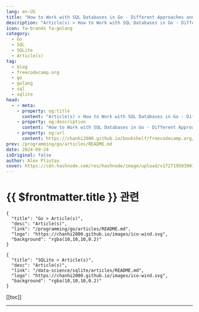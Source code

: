 ```yaml
---
lang: en-US
title: "How to Work with SQL Databases in Go - Different Approaches and Examples"
description: "Article(s) > How to Work with SQL Databases in Go - Different Approaches and Examples"
icon: fa-brands fa-golang
category: 
  - Go
  - SQL
  - SQLite
  - Article(s)
tag: 
  - blog
  - freecodecamp.org
  - go
  - golang
  - sql
  - sqlite
head:
  - - meta:
    - property: og:title
      content: "Article(s) > How to Work with SQL Databases in Go - Different Approaches and Examples"
    - property: og:description
      content: "How to Work with SQL Databases in Go - Different Approaches and Examples"
    - property: og:url
      content: https://chanhi2000.github.io/bookshelf/freecodecamp.org/how-to-work-with-sql-databases-in-go.html
prev: /programming/go/articles/README.md
date: 2024-09-24
isOriginal: false
author: Alex Pliutau
cover: https://cdn.hashnode.com/res/hashnode/image/upload/v1727195039014/02f3c2f4-1eb7-4fd6-9701-15fdee2f6849.jpeg
---
```


# {{ $frontmatter.title }} 관련

```component VPCard
{
  "title": "Go > Article(s)",
  "desc": "Article(s)",
  "link": "/programming/go/articles/README.md",
  "logo": "https://chanhi2000.github.io/images/ico-wind.svg",
  "background": "rgba(10,10,10,0.2)"
}
```

```component VPCard
{
  "title": "SQLite > Article(s)",
  "desc": "Article(s)",
  "link": "/data-science/sqlite/articles/README.md",
  "logo": "https://chanhi2000.github.io/images/ico-wind.svg",
  "background": "rgba(10,10,10,0.2)"
}
```

[[toc]]

---

<SiteInfo
  name="How to Work with SQL Databases in Go - Different Approaches and Examples"
  desc="Different programming languages have their own ways of working with relational databases and SQL. Ruby on Rails has its Active Record, Python has SQLAlchemy, Typescript has Drizzle, and so on. Go is a language with quite a diverse standard library, w..."
  url="https://freecodecamp.org/news/how-to-work-with-sql-databases-in-go/"
  logo="https://cdn.freecodecamp.org/universal/favicons/favicon.ico"
  preview="https://cdn.hashnode.com/res/hashnode/image/upload/v1727195039014/02f3c2f4-1eb7-4fd6-9701-15fdee2f6849.jpeg"/>

<!-- TODO: 작성 -->

<!--                             
<p>Different programming languages have their own ways of working with relational databases and SQL. Ruby on Rails has its <a target="_blank" href="https://guides.rubyonrails.org/active_record_basics.html">Active Record</a>, Python has <a target="_blank" href="https://www.sqlalchemy.org/">SQLAlchemy</a>, Typescript has <a target="_blank" href="https://orm.drizzle.team/">Drizzle</a>, and so on.</p>
<p>Go is a language with quite a diverse standard library, which includes the well-known <a target="_blank" href="https://pkg.go.dev/database/sql">database/sql</a> package. And it has its own libraries and solutions for working with SQL, that suit different needs, preferences, and teams.</p>
<p>In this article, we'll explore and compare the most popularly used Go packages that let you work with SQL. We’ll look at some hands-on examples, as well as the pros and cons. We’ll also briefly touch on the topic of database migrations and how to manage them in Go.</p>
<p>You'll get the most out of this article if you already have some experience with Go, SQL, and relational databases (doesn't matter which one).</p>
<h2 id="heading-table-of-contents">Table of Contents</h2>
<ul>
<li><p><a class="post-section-overview" href="#heading-demo-schema">Demo Schema</a></p>
</li>
<li><p><a class="post-section-overview" href="#heading-raw-sql-and-databasesql">Raw SQL and database/sql</a></p>
</li>
<li><p><a class="post-section-overview" href="#heading-raw-sql-and-sqlx">Raw SQL and sqlx</a></p>
</li>
<li><p><a class="post-section-overview" href="#heading-orms">ORMs</a></p>
</li>
<li><p><a class="post-section-overview" href="#heading-generated-go-code-from-sql-using-sqlc">Generated Go code from SQL using sqlc</a></p>
</li>
<li><p><a class="post-section-overview" href="#heading-database-migrations">Database Migrations</a></p>
</li>
<li><p><a class="post-section-overview" href="#heading-conclusion">Conclusion</a></p>
</li>
<li><p><a class="post-section-overview" href="#heading-resources">Resources</a></p>
</li>
</ul>
<h2 id="heading-demo-schema">Demo Schema</h2>
<p>For this article, we'll use a simple schema with three tables: <strong>users</strong>, <strong>posts</strong>, and <strong>blogs</strong>. For simplicity, we'll be using <strong>SQLite</strong> as our database engine. But if you want to choose another database engine, that shouldn’t be a problem, as all the libraries we'll be exploring support multiple SQL dialects.</p>
<p>Here is our database schema in SQL:</p>
<pre class="language-sql" tabindex="0"><code class="language-sql"><span class="token keyword">CREATE</span> <span class="token keyword">TABLE</span> users <span class="token punctuation">(</span>
    id <span class="token keyword">INTEGER</span> <span class="token keyword">PRIMARY</span> <span class="token keyword">KEY</span> AUTOINCREMENT<span class="token punctuation">,</span>
    name <span class="token keyword">TEXT</span> <span class="token operator">NOT</span> <span class="token boolean">NULL</span><span class="token punctuation">,</span>
    email <span class="token keyword">TEXT</span> <span class="token operator">NOT</span> <span class="token boolean">NULL</span> <span class="token keyword">UNIQUE</span>
<span class="token punctuation">)</span><span class="token punctuation">;</span>

<span class="token keyword">CREATE</span> <span class="token keyword">TABLE</span> blogs <span class="token punctuation">(</span>
    id <span class="token keyword">INTEGER</span> <span class="token keyword">PRIMARY</span> <span class="token keyword">KEY</span> AUTOINCREMENT<span class="token punctuation">,</span>
    name <span class="token keyword">TEXT</span> <span class="token operator">NOT</span> <span class="token boolean">NULL</span><span class="token punctuation">,</span>
    url <span class="token keyword">TEXT</span> <span class="token operator">NOT</span> <span class="token boolean">NULL</span> <span class="token keyword">UNIQUE</span>
<span class="token punctuation">)</span><span class="token punctuation">;</span>

<span class="token keyword">CREATE</span> <span class="token keyword">TABLE</span> posts <span class="token punctuation">(</span>
    id <span class="token keyword">INTEGER</span> <span class="token keyword">PRIMARY</span> <span class="token keyword">KEY</span> AUTOINCREMENT<span class="token punctuation">,</span>
    title <span class="token keyword">TEXT</span> <span class="token operator">NOT</span> <span class="token boolean">NULL</span><span class="token punctuation">,</span>
    content <span class="token keyword">TEXT</span> <span class="token operator">NOT</span> <span class="token boolean">NULL</span><span class="token punctuation">,</span>
    user_id <span class="token keyword">INTEGER</span> <span class="token operator">NOT</span> <span class="token boolean">NULL</span><span class="token punctuation">,</span>
    blog_id <span class="token keyword">INTEGER</span> <span class="token operator">NOT</span> <span class="token boolean">NULL</span><span class="token punctuation">,</span>
    <span class="token keyword">FOREIGN</span> <span class="token keyword">KEY</span> <span class="token punctuation">(</span>user_id<span class="token punctuation">)</span> <span class="token keyword">REFERENCES</span> users <span class="token punctuation">(</span>id<span class="token punctuation">)</span> <span class="token keyword">ON</span> <span class="token keyword">DELETE</span> <span class="token keyword">CASCADE</span><span class="token punctuation">,</span>
    <span class="token keyword">FOREIGN</span> <span class="token keyword">KEY</span> <span class="token punctuation">(</span>blog_id<span class="token punctuation">)</span> <span class="token keyword">REFERENCES</span> blogs <span class="token punctuation">(</span>id<span class="token punctuation">)</span> <span class="token keyword">ON</span> <span class="token keyword">DELETE</span> <span class="token keyword">CASCADE</span>
<span class="token punctuation">)</span><span class="token punctuation">;</span>
</code></pre>
<p>And here is its <a target="_blank" href="https://www.visual-paradigm.com/guide/data-modeling/what-is-entity-relationship-diagram/">Entity-Relationship Diagram (ERD)</a>:</p>
<p><img src="https://substackcdn.com/image/fetch/w_1456,c_limit,f_auto,q_auto:good,fl_progressive:steep/https%3A%2F%2Fsubstack-post-media.s3.amazonaws.com%2Fpublic%2Fimages%2F84d65ca9-a6c1-4870-9b97-8c69fa1c82fd_2332x1284.png" alt="ERD displaying an illustration of the three tables: users, posts, and blogs" width="1456" height="802" loading="lazy"></p>
<h2 id="heading-raw-sql-and-databasesql">Raw SQL and database/sql</h2>
<p>Let’s imagine your application needs to perform the following action:</p>
<p><em>Find the users who have posted at least two articles, along with the total number of posts they've made.</em></p>
<p>In pure SQL, you could translate that into the following query:</p>
<pre class="language-sql" tabindex="0"><code class="language-sql"><span class="token keyword">SELECT</span> u<span class="token punctuation">.</span>name<span class="token punctuation">,</span> <span class="token function">COUNT</span><span class="token punctuation">(</span>p<span class="token punctuation">.</span>id<span class="token punctuation">)</span> <span class="token keyword">AS</span> post_count
<span class="token keyword">FROM</span> users <span class="token keyword">AS</span> u
<span class="token keyword">JOIN</span> posts <span class="token keyword">AS</span> p <span class="token keyword">ON</span> u<span class="token punctuation">.</span>id <span class="token operator">=</span> p<span class="token punctuation">.</span>user_id
<span class="token keyword">GROUP</span> <span class="token keyword">BY</span> u<span class="token punctuation">.</span>id
<span class="token keyword">HAVING</span> post_count <span class="token operator">&gt;=</span> <span class="token number">2</span><span class="token punctuation">;</span>
</code></pre>
<p>A brief explanation of this query: we JOIN the users and posts tables, then GROUP by user_id. The HAVING clause filters the results to only include users who have posted at least 2 posts, and COUNT aggregates the amount of posts.</p>
<p>As mentioned above, Go provides a built-in package called <strong>database/sql</strong> with the necessary tools for working with SQL databases. It was developed with simplicity in mind, but supports all the necessary functionality such as transactions, parameterized queries, connection pool management, and so on.</p>
<p>As long as you’re comfortable writing your own queries and handling errors and results, it’s a great option. And some would say that it’s the best option, as there is no hidden logic and you can always copy the query and analyze it with EXPLAIN.</p>
<p>Here is how you can get the results of the query above in Go code using database/sql (some parts like connection are omitted):</p>
<pre class="language-go" tabindex="0"><code class="language-go"><span class="token keyword">type</span> userStats <span class="token keyword">struct</span> <span class="token punctuation">{</span>
  UserName  sql<span class="token punctuation">.</span>NullString
  PostCount sql<span class="token punctuation">.</span>NullInt64
<span class="token punctuation">}</span>

<span class="token keyword">func</span> <span class="token function">getUsersStats</span><span class="token punctuation">(</span>conn <span class="token operator">*</span>sql<span class="token punctuation">.</span>DB<span class="token punctuation">,</span> minPosts <span class="token builtin">int</span><span class="token punctuation">)</span> <span class="token punctuation">(</span><span class="token punctuation">[</span><span class="token punctuation">]</span>userStats<span class="token punctuation">,</span> <span class="token builtin">error</span><span class="token punctuation">)</span> <span class="token punctuation">{</span>
  query <span class="token operator">:=</span> <span class="token string">`SELECT u.name, COUNT(p.id) AS post_count
FROM users AS u
JOIN posts AS p ON u.id = p.user_id
GROUP BY u.id
HAVING post_count &gt;= ?;`</span>

  rows<span class="token punctuation">,</span> err <span class="token operator">:=</span> conn<span class="token punctuation">.</span><span class="token function">Query</span><span class="token punctuation">(</span>query<span class="token punctuation">,</span> minPosts<span class="token punctuation">)</span>
  <span class="token keyword">if</span> err <span class="token operator">!=</span> <span class="token boolean">nil</span> <span class="token punctuation">{</span>
    <span class="token keyword">return</span> <span class="token boolean">nil</span><span class="token punctuation">,</span> err
  <span class="token punctuation">}</span>
  <span class="token keyword">defer</span> rows<span class="token punctuation">.</span><span class="token function">Close</span><span class="token punctuation">(</span><span class="token punctuation">)</span>

  users <span class="token operator">:=</span> <span class="token punctuation">[</span><span class="token punctuation">]</span>userStats<span class="token punctuation">{</span><span class="token punctuation">}</span>
  <span class="token keyword">for</span> rows<span class="token punctuation">.</span><span class="token function">Next</span><span class="token punctuation">(</span><span class="token punctuation">)</span> <span class="token punctuation">{</span>
    <span class="token keyword">var</span> user userStats

    <span class="token keyword">if</span> err <span class="token operator">:=</span> rows<span class="token punctuation">.</span><span class="token function">Scan</span><span class="token punctuation">(</span><span class="token operator">&amp;</span>user<span class="token punctuation">.</span>UserName<span class="token punctuation">,</span> <span class="token operator">&amp;</span>user<span class="token punctuation">.</span>PostCount<span class="token punctuation">)</span><span class="token punctuation">;</span> err <span class="token operator">!=</span> <span class="token boolean">nil</span> <span class="token punctuation">{</span>
      <span class="token keyword">return</span> <span class="token boolean">nil</span><span class="token punctuation">,</span> err
    <span class="token punctuation">}</span>

    users <span class="token operator">=</span> <span class="token function">append</span><span class="token punctuation">(</span>users<span class="token punctuation">,</span> user<span class="token punctuation">)</span>
  <span class="token punctuation">}</span>

  <span class="token keyword">if</span> err <span class="token operator">:=</span> rows<span class="token punctuation">.</span><span class="token function">Err</span><span class="token punctuation">(</span><span class="token punctuation">)</span><span class="token punctuation">;</span> err <span class="token operator">!=</span> <span class="token boolean">nil</span> <span class="token punctuation">{</span>
    <span class="token keyword">return</span> <span class="token boolean">nil</span><span class="token punctuation">,</span> err
  <span class="token punctuation">}</span>

  <span class="token keyword">return</span> users<span class="token punctuation">,</span> <span class="token boolean">nil</span>
<span class="token punctuation">}</span>
</code></pre>
<p>In this code we:</p>
<ul>
<li><p>Use the raw SQL query with an unnamed parameter, and pass the value of this parameter in <code>conn.Query()</code></p>
</li>
<li><p>Iterate over returned rows and manually scan each row into a struct <code>userStats</code> defined above. Note that the struct uses <code>sql.Null*</code> types to handle nullable values properly.</p>
</li>
<li><p>We need to manually check for possible errors and close the rows to release the resources.</p>
</li>
</ul>
<p>Pros:</p>
<ul>
<li><p>No additional abstraction/complexity added. Easy to debug raw SQL queries.</p>
</li>
<li><p>Performance. The database/sql package is quite performant.</p>
</li>
<li><p>Provides a good enough abstraction from different database backends.</p>
</li>
</ul>
<p>Cons:</p>
<ul>
<li><p>The code becomes a bit verbose as there is a need to scan each row, define proper types, and handle errors.</p>
</li>
<li><p>No compile-time type safety.</p>
</li>
</ul>
<p>You can find the full source for this article in <a target="_blank" href="https://github.com/plutov/packagemain/tree/master/sql-gorm-sqlx-sqlc">this Github Repository</a>.</p>
<h2 id="heading-raw-sql-and-sqlx">Raw SQL and sqlx</h2>
<p>Now let’s have a look at some external packages which are popular in the Go community.</p>
<p>If you’re already familiar with database/sql and like its simplicity, you may enjoy working with <a target="_blank" href="https://github.com/jmoiron/sqlx"><strong>sqlx</strong></a>. It’s built on top of the standard library and just extends its features.</p>
<p>It’s very easy to integrate existing codebases using database/sql with sqlx, because it leaves the underlying interfaces such as sql.DB, sql.Tx, and so on untouched.</p>
<p>The core features of sqlx are:</p>
<ul>
<li><p>Named parameters.</p>
</li>
<li><p>Easier row scanning into structs with embedded struct support.</p>
</li>
<li><p>Better separation between single and multiple rows by using the <code>Get()</code> and <code>Select()</code> methods.</p>
</li>
<li><p>Ability to bind a slice of values as a single parameter to an IN query.</p>
</li>
</ul>
<p>Here is how you can get the results of the query above using sqlx:</p>
<pre class="language-go" tabindex="0"><code class="language-go"><span class="token keyword">type</span> userStats <span class="token keyword">struct</span> <span class="token punctuation">{</span>
  UserName  <span class="token builtin">string</span> <span class="token string">`db:"name"`</span>
  PostCount <span class="token builtin">string</span> <span class="token string">`db:"post_count"`</span>
<span class="token punctuation">}</span>

<span class="token keyword">func</span> <span class="token function">getUsersStats</span><span class="token punctuation">(</span>conn <span class="token operator">*</span>sqlx<span class="token punctuation">.</span>DB<span class="token punctuation">,</span> minPosts <span class="token builtin">int</span><span class="token punctuation">)</span> <span class="token punctuation">(</span><span class="token punctuation">[</span><span class="token punctuation">]</span>userStats<span class="token punctuation">,</span> <span class="token builtin">error</span><span class="token punctuation">)</span> <span class="token punctuation">{</span>
  users <span class="token operator">:=</span> <span class="token punctuation">[</span><span class="token punctuation">]</span>userStats<span class="token punctuation">{</span><span class="token punctuation">}</span>

  query <span class="token operator">:=</span> <span class="token string">`SELECT u.name, COUNT(p.id) AS post_count
FROM users AS u
JOIN posts AS p ON u.id = p.user_id
GROUP BY u.id
HAVING post_count &gt;= ?;`</span>

  <span class="token keyword">if</span> err <span class="token operator">:=</span> conn<span class="token punctuation">.</span><span class="token function">Select</span><span class="token punctuation">(</span><span class="token operator">&amp;</span>users<span class="token punctuation">,</span> query<span class="token punctuation">,</span> minPosts<span class="token punctuation">)</span><span class="token punctuation">;</span> err <span class="token operator">!=</span> <span class="token boolean">nil</span> <span class="token punctuation">{</span>
    <span class="token keyword">return</span> <span class="token boolean">nil</span><span class="token punctuation">,</span> err
  <span class="token punctuation">}</span>

  <span class="token keyword">return</span> users<span class="token punctuation">,</span> <span class="token boolean">nil</span>
<span class="token punctuation">}</span>
</code></pre>
<p>In this code, we use the <code>Select()</code> method which handles the scanning of the rows. It also closes the rows automatically so we don’t have to deal with that.</p>
<p>The code is much shorter than the <strong>database/sql</strong> version, but it can hide some implementation details from us. For example, be aware that Select loads the whole set into memory at once.</p>
<p>Pros:</p>
<ul>
<li><p>Not that different from database/sql. Still easy to debug raw SQL queries.</p>
</li>
<li><p>A bunch of great features to reduce code verbosity.</p>
</li>
</ul>
<p>Cons:</p>
<ul>
<li>Same as database/sql</li>
</ul>
<h2 id="heading-orms">ORMs</h2>
<p><a target="_blank" href="https://en.wikipedia.org/wiki/Object-relational_mapping">Object-relational mapping</a> (ORM) is a technique (some call it a design pattern) of accessing a relational database by working with objects without having to craft complex SQL statements. It’s very popular in object-oriented languages - Ruby on Rails has its <a target="_blank" href="https://guides.rubyonrails.org/active_record_basics.html">Active Record</a>, Python has <a target="_blank" href="https://www.sqlalchemy.org/">SQLAlchemy</a>, Typescript has <a target="_blank" href="https://orm.drizzle.team/">Drizzle</a>, and so on.</p>
<p>And Go has <a target="_blank" href="https://github.com/go-gorm/gorm"><strong>GORM</strong></a>. In a nutshell, it lets you write queries as Go code by calling various methods on objects, which are then translated into SQL queries. But not only that, it has other features like database migrations, database resolvers, and more.</p>
<p>You may need to spend a bit of time initially setting up your GORM models, but later it can reduce a lot of boilerplate code.</p>
<p>Our simple schema and query example may not be the best to visualize the strengths and weaknesses of GORM, but should be enough to demonstrate how we can run a similar query and scan the results:</p>
<pre class="language-go" tabindex="0"><code class="language-go"><span class="token keyword">type</span> User <span class="token keyword">struct</span> <span class="token punctuation">{</span>
  gorm<span class="token punctuation">.</span>Model
  ID    <span class="token builtin">int</span>
  Name  <span class="token builtin">string</span>
  Posts <span class="token punctuation">[</span><span class="token punctuation">]</span>Post
<span class="token punctuation">}</span>

<span class="token keyword">type</span> Post <span class="token keyword">struct</span> <span class="token punctuation">{</span>
  gorm<span class="token punctuation">.</span>Model
  ID     <span class="token builtin">int</span>
  UserID <span class="token builtin">int</span>
<span class="token punctuation">}</span>

<span class="token keyword">type</span> userStats <span class="token keyword">struct</span> <span class="token punctuation">{</span>
  Name  <span class="token builtin">string</span>
  Count <span class="token builtin">int</span> <span class="token string">`gorm:"column:post_count"`</span>
<span class="token punctuation">}</span>

<span class="token keyword">func</span> <span class="token function">getUsersStats</span><span class="token punctuation">(</span>conn <span class="token operator">*</span>gorm<span class="token punctuation">.</span>DB<span class="token punctuation">,</span> minPosts <span class="token builtin">int</span><span class="token punctuation">)</span> <span class="token punctuation">(</span><span class="token punctuation">[</span><span class="token punctuation">]</span>userStats<span class="token punctuation">,</span> <span class="token builtin">error</span><span class="token punctuation">)</span> <span class="token punctuation">{</span>
  <span class="token keyword">var</span> users <span class="token punctuation">[</span><span class="token punctuation">]</span>userStats

  err <span class="token operator">:=</span> conn<span class="token punctuation">.</span><span class="token function">Model</span><span class="token punctuation">(</span><span class="token operator">&amp;</span>User<span class="token punctuation">{</span><span class="token punctuation">}</span><span class="token punctuation">)</span><span class="token punctuation">.</span>
    <span class="token function">Select</span><span class="token punctuation">(</span><span class="token string">"name"</span><span class="token punctuation">,</span> <span class="token string">"COUNT(p.id) AS post_count"</span><span class="token punctuation">)</span><span class="token punctuation">.</span>
    <span class="token function">Joins</span><span class="token punctuation">(</span><span class="token string">"JOIN posts AS p ON users.id = p.user_id"</span><span class="token punctuation">)</span><span class="token punctuation">.</span>
    <span class="token function">Group</span><span class="token punctuation">(</span><span class="token string">"users.id"</span><span class="token punctuation">)</span><span class="token punctuation">.</span>
    <span class="token function">Having</span><span class="token punctuation">(</span><span class="token string">"post_count &gt;= ?"</span><span class="token punctuation">,</span> minPosts<span class="token punctuation">)</span><span class="token punctuation">.</span>
    <span class="token function">Find</span><span class="token punctuation">(</span><span class="token operator">&amp;</span>users<span class="token punctuation">)</span><span class="token punctuation">.</span>Error

  <span class="token keyword">return</span> users<span class="token punctuation">,</span> err
<span class="token punctuation">}</span>
</code></pre>
<p>The SQL query generated by <strong>gorm</strong> will be roughly the same as the one we wrote manually in the database/sql variant.</p>
<p>To summarize the code above:</p>
<ul>
<li><p>We declared our User and Post models and extended it with the default <code>gorm.Model</code> struct. Later we can use these two models to build any queries we want by using gorm methods.</p>
</li>
<li><p>We also defined our small result type <code>userStats</code></p>
</li>
<li><p>We used methods such as <code>Select()</code>, <code>Joins()</code>, <code>Group()</code>, and <code>Having()</code> to produce the query we want.</p>
</li>
</ul>
<p>With such an easy example, it’s hard to see the potential issues - everything looks just right. But when your project becomes more complex, you will most definitely encounter some issues with that. Just look at the StackOverflow questions marked with <a target="_blank" href="https://stackoverflow.com/questions/tagged/go-gorm">go-gorm</a>.</p>
<p>It's good to be careful about using ORMs in performance-critical systems or where you need direct control over database interactions. This is because gorm uses a lot of reflection, and can add overhead and sometimes obscure what's happening at the database level. Any project where the functionality is wrapped in another huge layer runs the risk of increasing the overall complexity.</p>
<p>Pros:</p>
<ul>
<li><p>Abstraction from different database backends.</p>
</li>
<li><p>Big feature set: migrations, hooks, database resolvers, and more.</p>
</li>
<li><p>Saves quite a bit of tedious coding.</p>
</li>
</ul>
<p>Cons:</p>
<ul>
<li><p>Another layer of complexity and overhead. Hard to debug raw SQL queries.</p>
</li>
<li><p>Performance drawbacks. May not be as efficient for some critical applications.</p>
</li>
<li><p>Initial setup can require some time to configure all the models.</p>
</li>
</ul>
<h2 id="heading-generated-go-code-from-sql-using-sqlc">Generated Go Code from SQL using sqlc</h2>
<p>This nicely brings us to another unique approach of generating Go code from SQL queries using <a target="_blank" href="https://sqlc.dev/"><strong>sqlc</strong></a>. With sqlc, you write your schema and SQL queries, then use a CLI tool to generate Go code from it and then use the generated code to interact with databases.</p>
<p>This ensures that your queries are syntactically correct and type-safe. It’s ideal for those who prefer writing SQL but are looking for an efficient way to integrate it into a Go application.</p>
<p>sqlc needs to know your database schema and queries in order to generate code, so it requires some initial setup. We can add our schema and query above to the files <strong>schema.sql</strong> and <strong>query.sql</strong>. Then using the following config, we can generate the Go code:</p>
<pre class="language-yaml" tabindex="0"><code class="language-yaml"><span class="token key atrule">version</span><span class="token punctuation">:</span> <span class="token string">"2"</span>
<span class="token key atrule">sql</span><span class="token punctuation">:</span>
  <span class="token punctuation">-</span> <span class="token key atrule">engine</span><span class="token punctuation">:</span> <span class="token string">"sqlite"</span>
    <span class="token key atrule">queries</span><span class="token punctuation">:</span> <span class="token string">"query.sql"</span>
    <span class="token key atrule">schema</span><span class="token punctuation">:</span> <span class="token string">"schema.sql"</span>
    <span class="token key atrule">gen</span><span class="token punctuation">:</span>
      <span class="token key atrule">go</span><span class="token punctuation">:</span>
        <span class="token key atrule">package</span><span class="token punctuation">:</span> <span class="token string">"main"</span>
        <span class="token key atrule">out</span><span class="token punctuation">:</span> <span class="token string">"."</span>
</code></pre>
<p>We also need to name our query in query.sql and mark the parameters:</p>
<pre class="language-sql" tabindex="0"><code class="language-sql"><span class="token comment">-- name: GetUsersStats :many</span>
<span class="token keyword">SELECT</span> u<span class="token punctuation">.</span>name<span class="token punctuation">,</span> <span class="token function">COUNT</span><span class="token punctuation">(</span>p<span class="token punctuation">.</span>id<span class="token punctuation">)</span> <span class="token keyword">AS</span> post_count
<span class="token keyword">FROM</span> users <span class="token keyword">AS</span> u
<span class="token keyword">JOIN</span> posts <span class="token keyword">AS</span> p <span class="token keyword">ON</span> u<span class="token punctuation">.</span>id <span class="token operator">=</span> p<span class="token punctuation">.</span>user_id
<span class="token keyword">GROUP</span> <span class="token keyword">BY</span> u<span class="token punctuation">.</span>id
<span class="token keyword">HAVING</span> post_count <span class="token operator">&gt;=</span> ?<span class="token punctuation">;</span>
</code></pre>
<p>After we run <code>sqlc generate</code>, we can use the following generated types and functions which make our code type-safe and quite short.</p>
<pre class="language-go" tabindex="0"><code class="language-go"><span class="token keyword">func</span> <span class="token function">getUsersStats</span><span class="token punctuation">(</span>conn <span class="token operator">*</span>sql<span class="token punctuation">.</span>DB<span class="token punctuation">,</span> minPosts <span class="token builtin">int</span><span class="token punctuation">)</span> <span class="token punctuation">(</span><span class="token punctuation">[</span><span class="token punctuation">]</span>GetUsersStatsRow<span class="token punctuation">,</span> <span class="token builtin">error</span><span class="token punctuation">)</span> <span class="token punctuation">{</span>
  queries <span class="token operator">:=</span> <span class="token function">New</span><span class="token punctuation">(</span>conn<span class="token punctuation">)</span>

  ctx <span class="token operator">:=</span> context<span class="token punctuation">.</span><span class="token function">Background</span><span class="token punctuation">(</span><span class="token punctuation">)</span>
  <span class="token keyword">return</span> queries<span class="token punctuation">.</span><span class="token function">GetUsersStats</span><span class="token punctuation">(</span>ctx<span class="token punctuation">,</span> minPosts<span class="token punctuation">)</span>
<span class="token punctuation">}</span>
</code></pre>
<p>What makes sqlc special is that it understands your database schema, and uses that to validate the SQL you write. So your SQL queries are being validated against the actual database table, and sqlc will give you a compile-time error if something is wrong.</p>
<p>Pros:</p>
<ul>
<li><p>Type safety with generated Go code.</p>
</li>
<li><p>Still easy to debug SQL code.</p>
</li>
<li><p>Saves quite a bit of tedious coding.</p>
</li>
<li><p>Performance.</p>
</li>
</ul>
<p>Cons:</p>
<ul>
<li><p>Initial configuration setup for database schema and queries.</p>
</li>
<li><p>Not perfect static analysis. Sometimes you need to explicitly set the parameter type, and so on.</p>
</li>
</ul>
<p>If you’re good with SQL statements and prefer not to use much code to express your database interactions, this is your package.</p>
<h2 id="heading-database-migrations">Database Migrations</h2>
<p>Since we’re on the topic of SQL databases here, let’s briefly review how database migrations work in Go. The schema of the database almost always evolves over time and no one wants to do these changes manually. So there are tools developed to help with that.</p>
<p>The main goal of database migration tools is to ensure that all environments have the same schema and developers can easily apply the changes or roll them back.</p>
<p>I mentioned above that GORM can do the migrations as well if your project uses it as its ORM. If you use database/sql, sqlx or sqlc you’ll have to use separate projects to manage them.</p>
<p>The most popular projects are:</p>
<ul>
<li><p><a target="_blank" href="https://github.com/golang-migrate/migrate"><strong>golang-migrate</strong></a>: one of the most famous tools for handling database migrations. It supports many database drivers and migration sources, and takes a simple and direct approach for handling database migrations.</p>
</li>
<li><p><a target="_blank" href="https://github.com/pressly/goose"><strong>goose</strong></a>: another solid option when choosing a migration tool. It also has support for the main database drivers. Two of its main features are support for migrations written in Go and more control of the migration application process.</p>
</li>
</ul>
<p>You can then integrate these tools directly into your application or in CI/CD. But running them properly in CI/CD requires some setup (for example in case of deploying to Kubernetes), and I’ll dive deeper into that in my upcoming articles.</p>
<h2 id="heading-conclusion">Conclusion</h2>
<p>There are many well-written, tested, and supported database packages for Go that can help you with faster development and writing cleaner code. There is also the very powerful database/sql included in the standard library that can do most of your daily work.</p>
<p>But whether you should use it or not depends on your needs as a developer, your preferences, and your project. In this article, I tried to highlight the strengths and weaknesses of each option.</p>
<p>You can find the full source for this article on <a target="_blank" href="https://github.com/plutov/packagemain/tree/master/sql-gorm-sqlx-sqlc">this Github Repository</a>.</p>
<p>I’ll end this article with this famous meme:</p>
<p><img src="https://substackcdn.com/image/fetch/w_1456,c_limit,f_auto,q_auto:good,fl_progressive:steep/https%3A%2F%2Fsubstack-post-media.s3.amazonaws.com%2Fpublic%2Fimages%2F04406f54-00f2-4c88-ad8c-5335499398a4_844x467.png" alt="https%3A%2F%2Fsubstack-post-media.s3.amazonaws.com%2Fpublic%2Fimages%2F04406f54-00f2-4c88-ad8c-5335499398a4_844x467" width="844" height="467" loading="lazy"></p>
<h3 id="heading-resources">Resources</h3>
<ul>
<li><p><a target="_blank" href="https://pkg.go.dev/database/sql">database/sql</a></p>
</li>
<li><p><a target="_blank" href="https://github.com/jmoiron/sqlx">sqlx</a></p>
</li>
<li><p><a target="_blank" href="https://github.com/go-gorm/gorm">GORM</a></p>
</li>
<li><p><a target="_blank" href="https://sqlc.dev/">sqlc</a></p>
</li>
<li><p><a target="_blank" href="https://packagemain.tech/p/different-ways-of-working-with-sql">Discover more articles from packagemain.tech</a></p>
</li>
</ul>
-->

